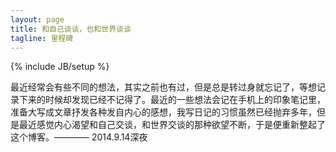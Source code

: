 ```yaml
---
layout: page 
title: 和自己谈谈，也和世界谈谈
tagline: 里程碑 
---
```

{% include JB/setup %}

最近经常会有些不同的想法，其实之前也有过，但是总是转过身就忘记了，等想记录下来的时候却发现已经不记得了。最近的一些想法会记在手机上的印象笔记里，准备大写成文章抒发各种发自内心的感想，我写日记的习惯虽然已经抛弃多年，但是最近感觉内心渴望和自己交谈，和世界交谈的那种欲望不断，于是便重新整起了这个博客。———— 2014.9.14深夜
